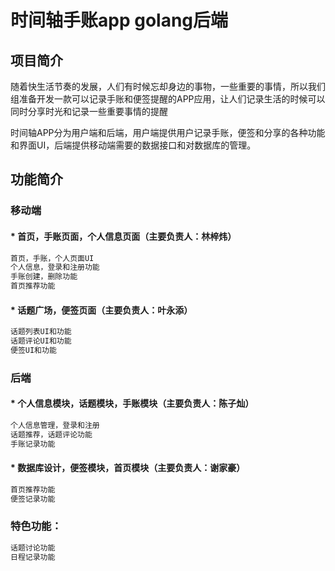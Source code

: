 # 时间轴手账app golang后端

## 项目简介
随着快生活节奏的发展，人们有时候忘却身边的事物，一些重要的事情，所以我们组准备开发一款可以记录手账和便签提醒的APP应用，让人们记录生活的时候可以同时分享时光和记录一些重要事情的提醒

时间轴APP分为用户端和后端，用户端提供用户记录手账，便签和分享的各种功能和界面UI，后端提供移动端需要的数据接口和对数据库的管理。

## 功能简介
### 移动端
####	* 首页，手账页面，个人信息页面（主要负责人：林梓炜）
~~~sh
首页，手账，个人页面UI
个人信息，登录和注册功能
手账创建，删除功能
首页推荐功能
~~~

####	* 话题广场，便签页面（主要负责人：叶永添）
~~~sh
话题列表UI和功能
话题评论UI和功能
便签UI和功能
~~~
     
### 后端
####	* 个人信息模块，话题模块，手账模块（主要负责人：陈子灿）
~~~sh
个人信息管理，登录和注册
话题推荐，话题评论功能
手账记录功能
~~~

####    * 数据库设计，便签模块，首页模块（主要负责人：谢家豪）
~~~sh
首页推荐功能
便签记录功能
~~~

###    特色功能：
~~~sh
话题讨论功能
日程记录功能
~~~

